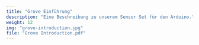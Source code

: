 ```yaml
---
title: "Grove Einführung"
description: "Eine Beschreibung zu unserem Sensor Set für den Arduino."
weight: 12
img: "grove-introduction.jpg"
file: "Grove Introduction.pdf"
---
```

